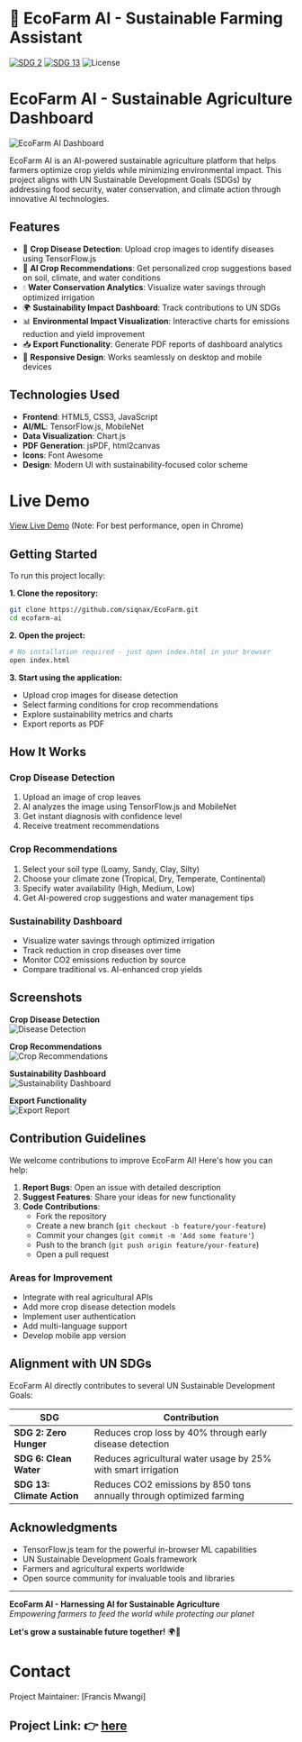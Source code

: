 # 🌱 EcoFarm AI - Sustainable Farming Assistant

[![SDG 2](https://img.shields.io/badge/SDG-2_Zero_Hunger-green)](https://sdgs.un.org/goals/goal2)
[![SDG 13](https://img.shields.io/badge/SDG-13_Climate_Action-blue)](https://sdgs.un.org/goals/goal13)
![License](https://img.shields.io/badge/License-MIT-yellow)





# EcoFarm AI - Sustainable Agriculture Dashboard

![EcoFarm AI Dashboard](assets/screenshot.png)

EcoFarm AI is an AI-powered sustainable agriculture platform that helps farmers optimize crop yields while minimizing environmental impact. This project aligns with UN Sustainable Development Goals (SDGs) by addressing food security, water conservation, and climate action through innovative AI technologies.

## Features

- 🌱 **Crop Disease Detection**: Upload crop images to identify diseases using TensorFlow.js
- 🌾 **AI Crop Recommendations**: Get personalized crop suggestions based on soil, climate, and water conditions
- 💧 **Water Conservation Analytics**: Visualize water savings through optimized irrigation
- 🌍 **Sustainability Impact Dashboard**: Track contributions to UN SDGs
- 📊 **Environmental Impact Visualization**: Interactive charts for emissions reduction and yield improvement
- 📥 **Export Functionality**: Generate PDF reports of dashboard analytics
- 📱 **Responsive Design**: Works seamlessly on desktop and mobile devices

## Technologies Used

- **Frontend**: HTML5, CSS3, JavaScript
- **AI/ML**: TensorFlow.js, MobileNet
- **Data Visualization**: Chart.js
- **PDF Generation**: jsPDF, html2canvas
- **Icons**: Font Awesome
- **Design**: Modern UI with sustainability-focused color scheme

# Live Demo
[View Live Demo](https://ai-farmer.netlify.app/)
 (Note: For best performance, open in Chrome)

## Getting Started

To run this project locally:

**1. Clone the repository:**
```bash
git clone https://github.com/siqnax/EcoFarm.git
cd ecofarm-ai
```

**2. Open the project:**
```bash
# No installation required - just open index.html in your browser
open index.html
```

**3. Start using the application:** 
- Upload crop images for disease detection
- Select farming conditions for crop recommendations
- Explore sustainability metrics and charts
- Export reports as PDF

## How It Works

### Crop Disease Detection
1. Upload an image of crop leaves
2. AI analyzes the image using TensorFlow.js and MobileNet
3. Get instant diagnosis with confidence level
4. Receive treatment recommendations

### Crop Recommendations
1. Select your soil type (Loamy, Sandy, Clay, Silty)
2. Choose your climate zone (Tropical, Dry, Temperate, Continental)
3. Specify water availability (High, Medium, Low)
4. Get AI-powered crop suggestions and water management tips

### Sustainability Dashboard
- Visualize water savings through optimized irrigation
- Track reduction in crop diseases over time
- Monitor CO2 emissions reduction by source
- Compare traditional vs. AI-enhanced crop yields

## Screenshots

**Crop Disease Detection**  
![Disease Detection](assets/disease.png)

**Crop Recommendations**  
![Crop Recommendations](assets/recommendation.png)

**Sustainability Dashboard**  
![Sustainability Dashboard](https://i.imgur.com/mV0WxG4.png)

**Export Functionality**  
![Export Report](https://i.imgur.com/P3vBpXc.png)

## Contribution Guidelines

We welcome contributions to improve EcoFarm AI! Here's how you can help:

1. **Report Bugs**: Open an issue with detailed description
2. **Suggest Features**: Share your ideas for new functionality
3. **Code Contributions**:
   - Fork the repository
   - Create a new branch (`git checkout -b feature/your-feature`)
   - Commit your changes (`git commit -m 'Add some feature'`)
   - Push to the branch (`git push origin feature/your-feature`)
   - Open a pull request

### Areas for Improvement
- Integrate with real agricultural APIs
- Add more crop disease detection models
- Implement user authentication
- Add multi-language support
- Develop mobile app version


## Alignment with UN SDGs

EcoFarm AI directly contributes to several UN Sustainable Development Goals:

| SDG | Contribution |
|-----|-------------|
| **SDG 2: Zero Hunger** | Reduces crop loss by 40% through early disease detection |
| **SDG 6: Clean Water** | Reduces agricultural water usage by 25% with smart irrigation |
| **SDG 13: Climate Action** | Reduces CO2 emissions by 850 tons annually through optimized farming |

## Acknowledgments

- TensorFlow.js team for the powerful in-browser ML capabilities
- UN Sustainable Development Goals framework
- Farmers and agricultural experts worldwide
- Open source community for invaluable tools and libraries

---

**EcoFarm AI - Harnessing AI for Sustainable Agriculture**  
*Empowering farmers to feed the world while protecting our planet*




**Let's grow a sustainable future together!** 🌍🌱



# Contact
Project Maintainer: [Francis Mwangi] 

## Project Link: 👉 [here](https://ai-farmer.netlify.app/)




















